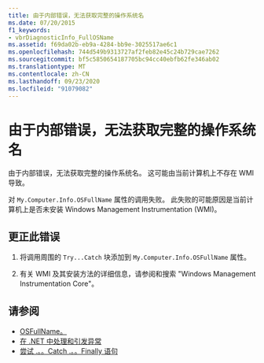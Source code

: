 ```yaml
---
title: 由于内部错误，无法获取完整的操作系统名
ms.date: 07/20/2015
f1_keywords:
- vbrDiagnosticInfo_FullOSName
ms.assetid: f69da02b-eb9a-4284-bb9e-3025517ae6c1
ms.openlocfilehash: 744d549b9313727af2feb82e45c24b729cae7262
ms.sourcegitcommit: bf5c5850654187705bc94cc40ebfb62fe346ab02
ms.translationtype: MT
ms.contentlocale: zh-CN
ms.lasthandoff: 09/23/2020
ms.locfileid: "91079082"
---
```

# <a name="could-not-obtain-full-operation-system-name-due-to-internal-error"></a>由于内部错误，无法获取完整的操作系统名

由于内部错误，无法获取完整的操作系统名。 这可能由当前计算机上不存在 WMI 导致。  
  
 对 `My.Computer.Info.OSFullName` 属性的调用失败。 此失败的可能原因是当前计算机上是否未安装 Windows Management Instrumentation (WMI)。  
  
## <a name="to-correct-this-error"></a>更正此错误  
  
1. 将调用周围的 `Try...Catch` 块添加到 `My.Computer.Info.OSFullName` 属性。  
  
2. 有关 WMI 及其安装方法的详细信息，请参阅和搜索 "Windows Management Instrumentation Core"。  
  
## <a name="see-also"></a>请参阅

- [OSFullName。](xref:Microsoft.VisualBasic.Devices.ComputerInfo.OSFullName)
- [在 .NET 中处理和引发异常](../../standard/exceptions/index.md)
- [尝试 .。。Catch .。。Finally 语句](../language-reference/statements/try-catch-finally-statement.md)
